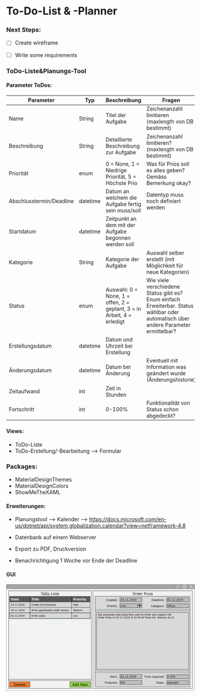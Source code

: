 # To-Do-List & -Planner
### Next Steps:
- [ ] Create wireframe

- [ ] Write some requirements

  

### ToDo-Liste&Planungs-Tool

  

#### Parameter ToDos:

| Parameter | Typ | Beschreibung | Fragen | Mandatory |
|--|--|--|--|--|
| Name | String | Titel der Aufgabe | Zeichenanzahl limitieren (maxlength von DB bestimmt) | X |
| Beschreibung | String | Detaillierte Beschreibung zur Aufgabe | Zeichenanzahl limitieren? (maxlength von DB bestimmt) |  |
| Priorität | enum | 0 = None, 1 = Niedrige Priorität, 5 = Höchste Prio | Was für Prios soll es alles geben? Gemäss Bemerkung okay? | X |
| Abschlusstermin/Deadline | datetime | Datum an welchem die Aufgabe fertig sein muss/soll | Datentyp muss noch definiert werden |  |
| Startdatum | datetime | Zeitpunkt an dem mit der Aufgabe begonnen werden soll |  |  |
| Kategorie | String | Kategorie der Aufgabe | Auswahl selber erstellt (mit Möglichkeit für neue Kategorien) |  |
| Status | enum | Auswahl: 0 = None, 1 = offen, 2 = geplant, 3 = in Arbeit, 4 = erledigt | Wie viele verschiedene Status gibt es? Enum einfach Erweiterbar. Status wählbar oder automatisch über andere Parameter ermittelbar? | X |
| Erstellungsdatum | datetime | Datum und Uhrzeit bei Erstellung |  | X |
| Änderungsdatum | datetime | Datum bei Änderung | Eventuell mit Information was geändert wurde (Änderungshistorie) |  |
| Zeitaufwand | int | Zeit in Stunden |  |  |
| Fortschritt | int | 0-100% | Funktionalität von Status schon abgedeckt? |  |

#### Views:
- ToDo-Liste
- ToDo-Erstellung/-Bearbeitung --> Formular

### Packages:
- MaterialDesignThemes
- MaterialDesignColors
- ShowMeTheXAML
  
#### Erweiterungen:

- Planungstool --> Kalender --> https://docs.microsoft.com/en-us/dotnet/api/system.globalization.calendar?view=netframework-4.8

- Datenbank auf einem Webserver

- Export zu PDF, Druckversion

- Benachrichtigung 1 Woche vor Ende der Deadline

#### GUI

![GUI Beispiel](images/gui/GUI_Example_Text.png)
